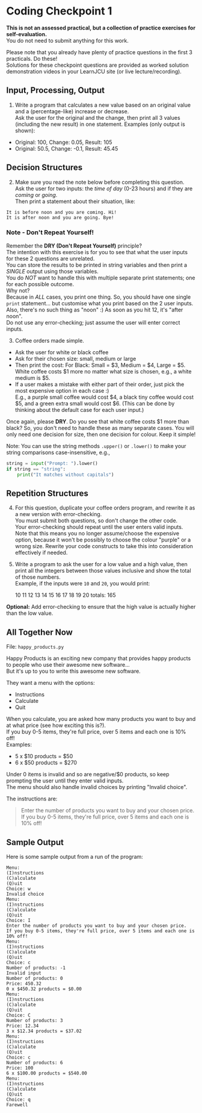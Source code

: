 # Coding Checkpoint 1 

**This is not an assessed practical, but a collection of practice exercises for self-evaluation.**  
You do not need to submit anything for this work.  

Please note that you already have plenty of practice questions in the first 3 practicals. Do these!  
Solutions for these checkpoint questions are provided as worked solution demonstration videos in your LearnJCU site (or live lecture/recording).

## Input, Processing, Output

1. Write a program that calculates a new value based on an original value and a (percentage-like) increase or decrease.  
Ask the user for the original and the change, then print all 3 values (including the new result) in one statement.
Examples (only output is shown):

- Original: 100, Change: 0.05, Result: 105
- Original: 50.5, Change: -0.1, Result: 45.45

## Decision Structures

2. Make sure you read the note below before completing this question.  
   Ask the user for two inputs: the *time of day* (0-23 hours) and if they are *coming* or *going*.  
   Then print a statement about their situation, like:  
```
It is before noon and you are coming. Hi!  
It is after noon and you are going. Bye!
```

### Note - Don't Repeat Yourself! 
Remember the **DRY (Don't Repeat Yourself)** principle?  
The intention with this exercise is for you to see that what the user inputs for these 2 questions are unrelated.  
You can store the results to be printed in string variables and then print a _SINGLE_ output using those variables.  
You do _NOT_ want to handle this with multiple separate print statements; one for each possible outcome.  
Why not?  
Because in _ALL_ cases, you print one thing. So, you should have one single `print` statement... 
but customise what you print based on the 2 user inputs.  
Also, there's no such thing as "noon" :) As soon as you hit 12, it's "after noon".  
Do not use any error-checking; just assume the user will enter correct inputs.

3. Coffee orders made simple.  

- Ask the user for white or black coffee  
- Ask for their chosen size: small, medium or large
- Then print the cost: For Black: Small = $3, Medium = $4, Large = $5.  
  White coffee costs $1 more no matter what size is chosen, e.g., a white medium is $5.  
- If a user makes a mistake with either part of their order, just pick the most expensive option in each case :)  
E.g., a purple small coffee would cost $4, a black tiny coffee would cost $5, and a green extra small would cost $6. 
(This can be done by thinking about the default case for each user input.)    

Once again, please **DRY**. Do you see that white coffee costs $1 more than black? So, you don't need to handle these as many separate cases. You will only need one decision for size, then one decision for colour. Keep it simple!

Note: You can use the string methods `.upper()` or `.lower()` to make your string comparisons case-insensitive, e.g.,  

```python
string = input("Prompt: ").lower()
if string == "string":
    print("It matches without capitals")
```

## Repetition Structures
4. For this question, duplicate your coffee orders program, and rewrite it as a new version with error-checking.  
   You must submit both questions, so don't change the other code.  
   Your error-checking should repeat until the user enters valid inputs. Note that this means you no longer 
   assume/choose the expensive option, because it won't be possibly to choose the colour "purple" or a wrong size. 
   Rewrite your code constructs to take this into consideration effectively if needed.

5. Write a program to ask the user for a low value and a high value, then print all the integers between those values inclusive and show the total of those numbers.  
Example, if the inputs were `10` and `20`, you would print:  

    10 11 12 13 14 15 16 17 18 19 20 totals: 165 

**Optional:** Add error-checking to ensure that the high value is actually higher than the low value. 

## All Together Now
File: `happy_products.py`

Happy Products is an exciting new company that provides happy products to people who use their awesome new software...  
But it's up to you to write this awesome new software.

They want a menu with the options:

- Instructions
- Calculate
- Quit

When you calculate, you are asked how many products you want to buy and at what price (see how exciting this is?).  
If you buy 0-5 items, they're full price, over 5 items and each one is 10% off!  
Examples:  

- 5 x $10 products = $50
- 6 x $50 products = $270

Under 0 items is invalid and so are negative/$0 products, so keep prompting the user until they enter valid inputs.  
The menu should also handle invalid choices by printing "Invalid choice". 

The instructions are:
> Enter the number of products you want to buy and your chosen price.
> If you buy 0-5 items, they're full price, over 5 items and each one is 10% off!

## Sample Output
Here is some sample output from a run of the program:

```
Menu:
(I)nstructions
(C)alculate
(Q)uit
Choice: w
Invalid choice
Menu:
(I)nstructions
(C)alculate
(Q)uit
Choice: I
Enter the number of products you want to buy and your chosen price.
If you buy 0-5 items, they're full price, over 5 items and each one is 10% off!
Menu:
(I)nstructions
(C)alculate
(Q)uit
Choice: c
Number of products: -1
Invalid input
Number of products: 0
Price: 450.32
0 x $450.32 products = $0.00
Menu:
(I)nstructions
(C)alculate
(Q)uit
Choice: C
Number of products: 3
Price: 12.34
3 x $12.34 products = $37.02
Menu:
(I)nstructions
(C)alculate
(Q)uit
Choice: c
Number of products: 6
Price: 100
6 x $100.00 products = $540.00
Menu:
(I)nstructions
(C)alculate
(Q)uit
Choice: q
Farewell
```


